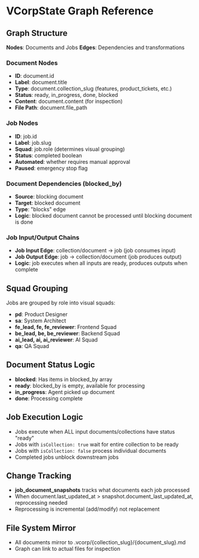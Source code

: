 # VCorpState Graph Reference

## Graph Structure

**Nodes**: Documents and Jobs
**Edges**: Dependencies and transformations

### Document Nodes
- **ID**: document.id
- **Label**: document.title 
- **Type**: document.collection_slug (features, product_tickets, etc.)
- **Status**: ready, in_progress, done, blocked
- **Content**: document.content (for inspection)
- **File Path**: document.file_path

### Job Nodes  
- **ID**: job.id
- **Label**: job.slug
- **Squad**: job.role (determines visual grouping)
- **Status**: completed boolean
- **Automated**: whether requires manual approval
- **Paused**: emergency stop flag

### Document Dependencies (blocked_by)
- **Source**: blocking document
- **Target**: blocked document  
- **Type**: "blocks" edge
- **Logic**: blocked document cannot be processed until blocking document is done

### Job Input/Output Chains
- **Job Input Edge**: collection/document → job (job consumes input)
- **Job Output Edge**: job → collection/document (job produces output)
- **Logic**: job executes when all inputs are ready, produces outputs when complete

## Squad Grouping
Jobs are grouped by role into visual squads:
- **pd**: Product Designer
- **sa**: System Architect  
- **fe_lead, fe, fe_reviewer**: Frontend Squad
- **be_lead, be, be_reviewer**: Backend Squad
- **ai_lead, ai, ai_reviewer**: AI Squad
- **qa**: QA Squad

## Document Status Logic
- **blocked**: Has items in blocked_by array
- **ready**: blocked_by is empty, available for processing
- **in_progress**: Agent picked up document
- **done**: Processing complete

## Job Execution Logic
- Jobs execute when ALL input documents/collections have status "ready"
- Jobs with `isCollection: true` wait for entire collection to be ready
- Jobs with `isCollection: false` process individual documents
- Completed jobs unblock downstream jobs

## Change Tracking
- **job_document_snapshots** tracks what documents each job processed
- When document.last_updated_at > snapshot.document_last_updated_at, reprocessing needed
- Reprocessing is incremental (add/modify) not replacement

## File System Mirror
- All documents mirror to .vcorp/{collection_slug}/{document_slug}.md
- Graph can link to actual files for inspection